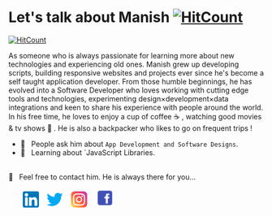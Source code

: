 
# Let's talk about Manish      [![HitCount](https://hits.dwyl.com/Manish-Thakur/portfoliogithubio/indexhtml.svg?style=flat-square&show=unique)](http://hits.dwyl.com/Manish-Thakur/portfoliogithubio/indexhtml)


[![HitCount](https://hits.dwyl.com/Manish-Thakur/READMEmd.svg?style=flat-square&show=unique)](http://hits.dwyl.com/Manish-Thakur/READMEmd)

As someone who is always passionate for learning more about new technologies and experiencing old ones. Manish grew up developing scripts, building responsive websites and projects ever since he's become a self taught application developer. From those humble beginnings, he has evolved into a Software Developer who loves working with cutting edge tools and technologies, experimenting design×development×data integrations and keen to share his experience with people around the world. In his free time, he loves to enjoy a cup of coffee ☕️ , watching good movies & tv shows 👯 . He is also a backpacker who likes to go on frequent trips ! 

  <!-- * 👨🏻‍💻 &nbsp; Works at **Afiniti** as Full Stack Engineer, a multinational data and software company. -->

- 💬 &nbsp; People ask him about `App Development and Software Designs`.
- 📖 &nbsp; Learning about `JavaScript Libraries.
<!-- * 🤝 &nbsp; Contribute to Open Source Projects -->

<br />
📩 &nbsp; Feel free to contact him. He is always there for you...

&nbsp; &nbsp; &nbsp; &nbsp;[![LinkedIn](https://raw.githubusercontent.com/Manish-Thakur/Manish-Thakur/master/linkedin-icon.png)](https://www.linkedin.com/in/manish-thakur-3666abb2) &nbsp;&nbsp; [![Twitter](https://raw.githubusercontent.com/Manish-Thakur/Manish-Thakur/master/twitter-icon.png)](https://twitter.com/manishthakur893) &nbsp;&nbsp; [![Instagram](https://raw.githubusercontent.com/Manish-Thakur/Manish-Thakur/master/instagram-icon.png)](https://www.instagram.com/call.me.manish/) &nbsp;&nbsp; [![Facebook](https://raw.githubusercontent.com/Manish-Thakur/Manish-Thakur/master/facebook-icon.png)](https://www.facebook.com/manishkt2)

<!--
**Manish-Thakur/Manish-Thakur** is a ✨ _special_ ✨ repository because its `README.md` (this file) appears on your GitHub profile.

Here are some ideas to get you started:

- 🔭 I’m currently working on ...
- 🌱 I’m currently learning ...
- 👯 I’m looking to collaborate on ...
-  I’m looking for help with ...
- 💬 Ask me about ...
- 📫 How to reach me: ...
- 😄 Pronouns: ...
- ⚡ Fun fact: ...
-->
